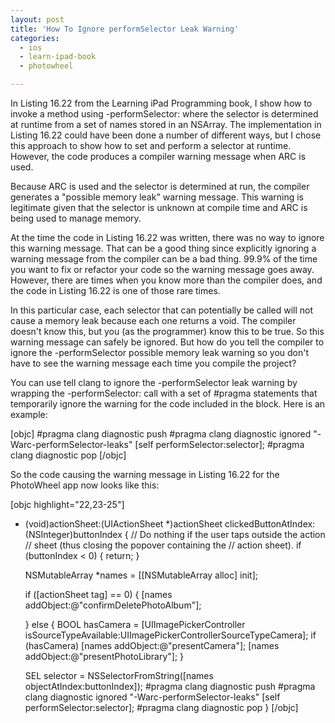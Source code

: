 ```yaml
---
layout: post
title: 'How To Ignore performSelector Leak Warning'
categories:
  - ios
  - learn-ipad-book
  - photowheel

---
```


In Listing 16.22 from the Learning iPad Programming book, I show how to invoke a method using -performSelector: where the selector is determined at runtime from a set of names stored in an NSArray. The implementation in Listing 16.22 could have been done a number of different ways, but I chose this approach to show how to set and perform a selector at runtime. However, the code produces a compiler warning message when ARC is used. 

Because ARC is used and the selector is determined at run, the compiler generates a "possible memory leak" warning message. This warning is legitimate given that the selector is unknown at compile time and ARC is being used to manage memory.

At the time the code in Listing 16.22 was written, there was no way to ignore this warning message. That can be a good thing since explicitly ignoring a warning message from the compiler can be a bad thing. 99.9% of the time you want to fix or refactor your code so the warning message goes away. However, there are times when you know more than the compiler does, and the code in Listing 16.22 is one of those rare times. 

In this particular case, each selector that can potentially be called will not cause a memory leak because each one returns a void. The compiler doesn't know this, but you (as the programmer) know this to be true. So this warning message can safely be ignored. But how do you tell the compiler to ignore the -performSelector possible memory leak warning so you don't have to see the warning message each time you compile the project?

You can use tell clang to ignore the -performSelector leak warning by wrapping the -performSelector: call with a set of #pragma statements that temporarily ignore the warning for the code included in the block. Here is an example:

[objc]
#pragma clang diagnostic push
#pragma clang diagnostic ignored &quot;-Warc-performSelector-leaks&quot;
   [self performSelector:selector];
#pragma clang diagnostic pop
[/objc]

So the code causing the warning message in Listing 16.22 for the PhotoWheel app now looks like this:

[objc highlight="22,23-25"]
- (void)actionSheet:(UIActionSheet *)actionSheet clickedButtonAtIndex:(NSInteger)buttonIndex
{
   // Do nothing if the user taps outside the action 
   // sheet (thus closing the popover containing the
   // action sheet).
   if (buttonIndex &lt; 0) {
      return;
   }
   
   NSMutableArray *names = [[NSMutableArray alloc] init];
   
   if ([actionSheet tag] == 0) {
      [names addObject:@&quot;confirmDeletePhotoAlbum&quot;];
      
   } else {
      BOOL hasCamera = [UIImagePickerController isSourceTypeAvailable:UIImagePickerControllerSourceTypeCamera];
      if (hasCamera) [names addObject:@&quot;presentCamera&quot;];
      [names addObject:@&quot;presentPhotoLibrary&quot;];
   }
   
   SEL selector = NSSelectorFromString([names objectAtIndex:buttonIndex]);
#pragma clang diagnostic push
#pragma clang diagnostic ignored &quot;-Warc-performSelector-leaks&quot;
   [self performSelector:selector];
#pragma clang diagnostic pop
}
[/objc] 
